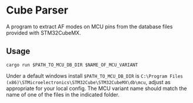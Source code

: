 # Cube Parser

A program to extract AF modes on MCU pins from the database files provided with STM32CubeMX.

## Usage
```
cargo run $PATH_TO_MCU_DB_DIR $NAME_OF_MCU_VARIANT
```
Under a default windows install `$PATH_TO_MCU_DB_DIR` is `C:\Program Files (x86)\STMicroelectronics\STM32Cube\STM32CubeMX\db\mcu`, adjust as appropriate for your local config. The MCU variant name should match the name of one of the files in the indicated folder.